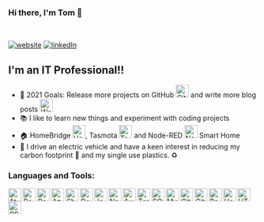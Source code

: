### Hi there, I'm Tom 👋
<br />

[![website](https://img.shields.io/website?label=tcollis.co.uk&style=for-the-badge&url=https%3A%2F%2Ftcollis.co.uk)][website]
[![linkedIn](https://img.shields.io/static/v1?label=Connect%20on&message=LinkedIn&color=0A66C2&logo=linkedin&style=for-the-badge)][linkedin]


## I'm an IT Professional!!
- 🏅 2021 Goals: Release more projects on GitHub  <img alt="GitHub" width="26px" src="https://cdn.jsdelivr.net/npm/simple-icons@5.6.0/icons/github.svg" /> and write more blog posts <img alt="WordPress" width="26px" src="https://cdn.jsdelivr.net/npm/simple-icons@5.6.0/icons/wordpress.svg" />
- 📚 I like to learn new things and experiment with coding projects
- 🏠 HomeBridge <img  alt="HomeBridge" width="26px" src="https://cdn.jsdelivr.net/npm/simple-icons@5.6.0/icons/homebridge.svg" />, Tasmota <img  alt="Tasmota" width="26px" src="https://cdn.jsdelivr.net/npm/simple-icons@5.6.0/icons/tasmota.svg" /> and Node-RED <img  alt="Node-RED" width="26px" src="https://cdn.jsdelivr.net/npm/simple-icons@5.6.0/icons/nodered.svg" /> Smart Home
- 🚗 I drive an electric vehicle and have a keen interest in reducing my carbon footprint 🌱 and my single use plastics. ♻️



### Languages and Tools:

<img align="left" alt="Atom" width="26px" src="https://cdn.jsdelivr.net/npm/simple-icons@5.6.0/icons/atom.svg" />
<img align="left" alt="Postman" width="26px" src="https://cdn.jsdelivr.net/npm/simple-icons@5.6.0/icons/postman.svg" />
<img align="left" alt="PowerBI" width="26px" src="https://cdn.jsdelivr.net/npm/simple-icons@5.6.0/icons/powerbi.svg" />
<img align="left" alt="Azure" width="26px" src="https://cdn.jsdelivr.net/npm/simple-icons@5.6.0/icons/microsoftazure.svg" />
<img align="left" alt="SharePoint" width="26px" src="https://cdn.jsdelivr.net/npm/simple-icons@5.6.0/icons/microsoftsharepoint.svg" />
<img align="left" alt="Docker" width="26px" src="https://cdn.jsdelivr.net/npm/simple-icons@5.6.0/icons/docker.svg" />
<img align="left" alt="JavaScript" width="26px" src="https://cdn.jsdelivr.net/npm/simple-icons@5.6.0/icons/javascript.svg" />
<img align="left" alt="Node.js" width="26px" src="https://cdn.jsdelivr.net/npm/simple-icons@5.6.0/icons/nodedotjs.svg" />
<img align="left" alt="AutoHotkey" width="26px" src="https://cdn.jsdelivr.net/npm/simple-icons@5.6.0/icons/autohotkey.svg" />
<img align="left" alt="Terminal" width="26px" src="https://cdn.jsdelivr.net/npm/simple-icons@5.6.0/icons/windowsterminal.svg" />
<img align="left" alt="SQL" width="26px" src="https://cdn.jsdelivr.net/npm/simple-icons@5.6.0/icons/microsoftsqlserver.svg" />
<img align="left" alt="MySQL" width="26px" src="https://cdn.jsdelivr.net/npm/simple-icons@5.6.0/icons/mysql.svg" />
<img align="left" alt="Git" width="26px" src="https://cdn.jsdelivr.net/npm/simple-icons@5.6.0/icons/git.svg" />
<img align="left" alt="GitHub" width="26px" src="https://cdn.jsdelivr.net/npm/simple-icons@5.6.0/icons/github.svg" />
<img align="left" alt="PowerShell" width="26px" src="https://cdn.jsdelivr.net/npm/simple-icons@5.6.0/icons/powershell.svg" />
<img align="left" alt="HomeBridge" width="26px" src="https://cdn.jsdelivr.net/npm/simple-icons@5.6.0/icons/homebridge.svg" />
<img align="left" alt="HTML5" width="26px" src="https://cdn.jsdelivr.net/npm/simple-icons@5.6.0/icons/html5.svg" />
<img align="left" alt="CSS3" width="26px" src="https://cdn.jsdelivr.net/npm/simple-icons@5.6.0/icons/css3.svg" />

<br />

<!-- BLOG-POST-LIST:START -->
<!-- BLOG-POST-LIST:END -->

[website]: https://tcollis.co.uk
[linkedin]: https://www.linkedin.com/in/tomcollis/
